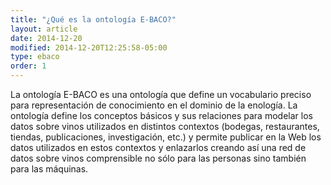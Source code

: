 ```yaml
---
title: "¿Qué es la ontología E-BACO?"
layout: article
date: 2014-12-20
modified: 2014-12-20T12:25:58-05:00
type: ebaco
order: 1
---
```


La ontología E-BACO es una ontología que define un vocabulario preciso para representación de conocimiento en el dominio de la enología. La ontología define los conceptos básicos y sus relaciones para modelar los datos sobre vinos utilizados en distintos contextos (bodegas, restaurantes, tiendas, publicaciones, investigación, etc.) y permite publicar en la Web los datos utilizados en estos contextos y enlazarlos creando así una red de datos sobre vinos comprensible no sólo para las personas sino también para las máquinas. 